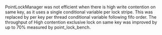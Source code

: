 PointLockManager was not efficient when there is high write contention on same key, as it uses a single conditional variable per lock stripe. This was replaced by per key per thread conditional variable following fifo order. The throughput of High contention exclusive lock on same key was improved by up to 70% measured by point_lock_bench.
